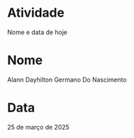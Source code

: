 # Atividade
 Nome e data de hoje
 # Nome
 Alann Dayhilton Germano Do Nascimento
# Data
25 de março de 2025
